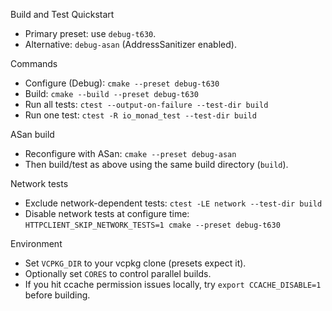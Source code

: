 Build and Test Quickstart

- Primary preset: use `debug-t630`.
- Alternative: `debug-asan` (AddressSanitizer enabled).

Commands

- Configure (Debug): `cmake --preset debug-t630`
- Build: `cmake --build --preset debug-t630`
- Run all tests: `ctest --output-on-failure --test-dir build`
- Run one test: `ctest -R io_monad_test --test-dir build`

ASan build

- Reconfigure with ASan: `cmake --preset debug-asan`
- Then build/test as above using the same build directory (`build`).

Network tests

- Exclude network-dependent tests: `ctest -LE network --test-dir build`
- Disable network tests at configure time: `HTTPCLIENT_SKIP_NETWORK_TESTS=1 cmake --preset debug-t630`

Environment

- Set `VCPKG_DIR` to your vcpkg clone (presets expect it).
- Optionally set `CORES` to control parallel builds.
- If you hit ccache permission issues locally, try `export CCACHE_DISABLE=1` before building.
